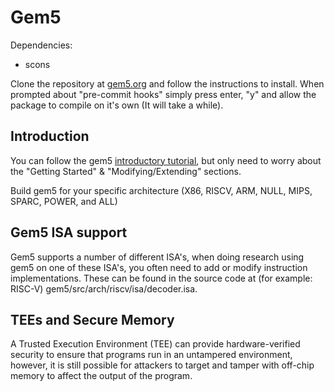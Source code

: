 # Gem5

Dependencies:

- scons

Clone the repository at [gem5.org](https://www.gem5.org/getting_started/) and follow the instructions to install. When prompted about "pre-commit hooks" simply press enter, "y" and allow the package to compile on it's own (It will take a while).

## Introduction

You can follow the gem5 [introductory tutorial](https://www.gem5.org/documentation/learning_gem5/introduction/), but only need to worry about the "Getting Started" & "Modifying/Extending" sections.


Build gem5 for your specific architecture (X86, RISCV, ARM, NULL, MIPS, SPARC, POWER, and ALL)

## Gem5 ISA support

Gem5 supports a number of different ISA's, when doing research using gem5 on one of these ISA's, you often need to add or modify instruction implementations. These can be found in the source code at (for example: RISC-V) gem5/src/arch/riscv/isa/decoder.isa.

## TEEs and Secure Memory

A Trusted Execution Environment (TEE) can provide hardware-verified security to ensure that programs run in an untampered environment, however, it is still possible for attackers to target and tamper with off-chip memory to affect the output of the program.
